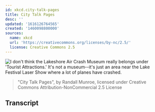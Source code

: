```yaml
---
id: xkcd.city-talk-pages
title: City Talk Pages
desc: ''
updated: '1616126764565'
created: '1460098800000'
sources:
  name: xkcd
  url: 'https://creativecommons.org/licenses/by-nc/2.5/'
  license: Creative Commons 2.5
---
```

![I don't think the Lakeshore Air Crash Museum really belongs under 'Tourist Attractions.' It's not a museum--it's just an area near the Lake Festival Laser Show where a lot of planes have crashed.](https://imgs.xkcd.com/comics/city_talk_pages.png)
> "City Talk Pages", by Randall Munroe, licensed under Creative Commons Attribution-NonCommercial 2.5 License

## Transcript
